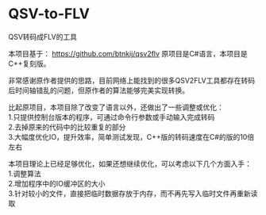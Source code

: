 # QSV-to-FLV
QSV转码成FLV的工具

本项目基于：
https://github.com/btnkij/qsv2flv
原项目是C#语言，本项目是C++复刻版。

非常感谢原作者提供的思路，目前网络上能找到的很多QSV2FLV工具都存在转码后时间轴错乱的问题，但原作者的算法能够完美实现转换。  

比起原项目，本项目除了改变了语言以外，还做出了一些调整或优化：  
1.只提供控制台版本的程序，可通过命令行参数或手动输入完成转码  
2.去掉原来的代码中的比较重复的部分  
3.大幅度优化IO，提升效率，简单测试发现，C++版的转码速度在C#的版的10倍左右  

本项目理论上已经足够优化，如果还想继续优化，可以考虑以下几个方面入手：  
1.调整算法  
2.增加程序中的IO缓冲区的大小  
3.针对较小的文件，直接把临时数据存放于内存，而不再先写入临时文件再重新读取  
